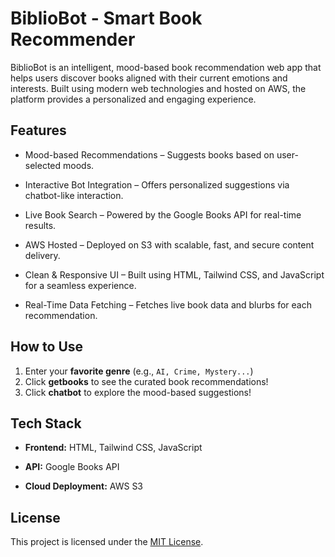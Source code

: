 #  BiblioBot - Smart Book Recommender

BiblioBot is an intelligent, mood-based book recommendation web app that helps users discover books aligned with their current emotions and interests. Built using modern web technologies and hosted on AWS, the platform provides a personalized and engaging experience.


##  Features

-   Mood-based Recommendations – Suggests books based on user-selected moods.

- Interactive Bot Integration – Offers personalized suggestions via chatbot-like interaction.

- Live Book Search – Powered by the Google Books API for real-time results.

- AWS Hosted – Deployed on S3 with scalable, fast, and secure content delivery.

- Clean & Responsive UI – Built using HTML, Tailwind CSS, and JavaScript for a seamless experience.

- Real-Time Data Fetching – Fetches live book data and blurbs for each recommendation.

##  How to Use

1. Enter your **favorite genre** (e.g., `AI, Crime, Mystery...`)
2. Click **getbooks** to see the curated book recommendations!
4. Click **chatbot** to explore the mood-based suggestions!

##  Tech Stack

- **Frontend:** HTML, Tailwind CSS, JavaScript

- **API:** Google Books API

- **Cloud Deployment:** AWS S3

##  License

This project is licensed under the [MIT License](LICENSE).
